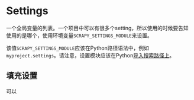 # Settings

一个全局变量的列表。一个项目中可以有很多个setting，所以使用的时候要告知使用的是哪个，使用环境变量`SCRAPY_SETTINGS_MODULE`来设置。

该值`SCRAPY_SETTINGS_MODULE`应该在Python路径语法中，例如`myproject.settings`。请注意，设置模块应该在Python[导入搜索路径上](https://docs.python.org/2/tutorial/modules.html#the-module-search-path)。

## 填充设置

可以

